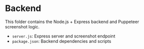 # Backend

This folder contains the Node.js + Express backend and Puppeteer screenshot logic.

- `server.js`: Express server and screenshot endpoint
- `package.json`: Backend dependencies and scripts
